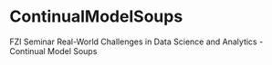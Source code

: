 # ContinualModelSoups
FZI Seminar Real-World Challenges in Data Science and Analytics - Continual Model Soups
